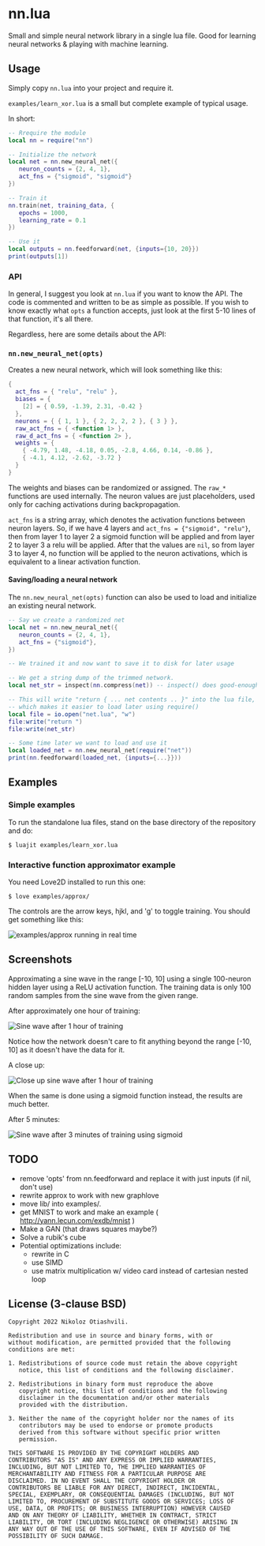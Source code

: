 # nn.lua
Small and simple neural network library in a single lua file.
Good for learning neural networks & playing with machine learning.

## Usage
Simply copy `nn.lua` into your project and require it.

`examples/learn_xor.lua` is a small but complete example of typical usage.

In short:
```lua
-- Rrequire the module
local nn = require("nn")

-- Initialize the network
local net = nn.new_neural_net({
   neuron_counts = {2, 4, 1},
   act_fns = {"sigmoid", "sigmoid"}
})

-- Train it
nn.train(net, training_data, {
   epochs = 1000,
   learning_rate = 0.1
})

-- Use it
local outputs = nn.feedforward(net, {inputs={10, 20}})
print(outputs[1])
```

### API
In general, I suggest you look at `nn.lua` if you want to know the API. The code
is commented and written to be as simple as possible. If you wish to know
exactly what `opts` a function accepts, just look at the first 5-10 lines of
that function, it's all there.

Regardless, here are some details about the API:

### `nn.new_neural_net(opts)`
Creates a new neural network, which will look something like this:
```lua
{
  act_fns = { "relu", "relu" },
  biases = {
    [2] = { 0.59, -1.39, 2.31, -0.42 }
  },
  neurons = { { 1, 1 }, { 2, 2, 2, 2 }, { 3 } },
  raw_act_fns = { <function 1> },
  raw_d_act_fns = { <function 2> },
  weights = {
    { -4.79, 1.48, -4.18, 0.05, -2.8, 4.66, 0.14, -0.86 },
    { -4.1, 4.12, -2.62, -3.72 }
  }
}
```

The weights and biases can be randomized or assigned. The `raw_*` functions are
used internally. The neuron values are just placeholders, used only for caching
activations during backpropagation.

`act_fns` is a string array, which denotes the activation functions between
neuron layers. So, if we have 4 layers and `act_fns = {"sigmoid", "relu"}`, then
from layer 1 to layer 2 a sigmoid function will be applied and from layer 2 to
layer 3 a relu will be applied. After that the values are `nil`, so from layer 3
to layer 4, no function will be applied to the neuron activations, which is
equivalent to a linear activation function.

#### Saving/loading a neural network

The `nn.new_neural_net(opts)` function can also be used to load and initialize
an existing neural network.

```lua
-- Say we create a randomized net
local net = nn.new_neural_net({
   neuron_counts = {2, 4, 1},
   act_fns = {"sigmoid"},
})

-- We trained it and now want to save it to disk for later usage

-- We get a string dump of the trimmed network.
local net_str = inspect(nn.compress(net)) -- inspect() does good-enough "serialization"

-- This will write "return { ... net contents .. }" into the lua file,
-- which makes it easier to load later using require()
local file = io.open("net.lua", "w")
file:write("return ")
file:write(net_str)

-- Some time later we want to load and use it
local loaded_net = nn.new_neural_net(require("net"))
print(nn.feedforward(loaded_net, {inputs={...}}))
```

## Examples

### Simple examples
To run the standalone lua files, stand on the base directory of the repository and do:
```
$ luajit examples/learn_xor.lua
```

### Interactive function approximator example
You need Love2D installed to run this one:
```
$ love examples/approx/
```

The controls are the arrow keys, hjkl, and 'g' to toggle training. You should
get something like this:

![examples/approx running in real time](./screenshots/nn-animation-approx.gif)

## Screenshots
Approximating a sine wave in the range [-10, 10] using a single 100-neuron
hidden layer using a ReLU activation function. The training data is only 100
random samples from the sine wave from the given range.

After approximately one hour of training:

![Sine wave after 1 hour of training](./screenshots/nn-screenshot-approx-sin-relu-1.png)

Notice how the network doesn't care to fit anything beyond the range [-10, 10]
as it doesn't have the data for it.

A close up:

![Close up sine wave after 1 hour of training](./screenshots/nn-screenshot-approx-sin-relu-2.png)

When the same is done using a sigmoid function instead, the results are much
better.

After 5 minutes:

![Sine wave after 3 minutes of training using sigmoid](./screenshots/nn-screenshot-approx-sin-sigmoid.png)

## TODO
- remove 'opts' from nn.feedforward and replace it with just inputs (if nil, don't use)
- rewrite approx to work with new graphlove
- move lib/ into examples/.
- get MNIST to work and make an example ( http://yann.lecun.com/exdb/mnist )
- Make a GAN (that draws squares maybe?)
- Solve a rubik's cube
- Potential optimizations include:
  - rewrite in C
  - use SIMD
  - use matrix multiplication w/ video card instead of cartesian nested loop


## License (3-clause BSD)
```
Copyright 2022 Nikoloz Otiashvili.

Redistribution and use in source and binary forms, with or
without modification, are permitted provided that the following
conditions are met:

1. Redistributions of source code must retain the above copyright
   notice, this list of conditions and the following disclaimer.

2. Redistributions in binary form must reproduce the above
   copyright notice, this list of conditions and the following
   disclaimer in the documentation and/or other materials
   provided with the distribution.

3. Neither the name of the copyright holder nor the names of its
   contributors may be used to endorse or promote products
   derived from this software without specific prior written
   permission.

THIS SOFTWARE IS PROVIDED BY THE COPYRIGHT HOLDERS AND
CONTRIBUTORS "AS IS" AND ANY EXPRESS OR IMPLIED WARRANTIES,
INCLUDING, BUT NOT LIMITED TO, THE IMPLIED WARRANTIES OF
MERCHANTABILITY AND FITNESS FOR A PARTICULAR PURPOSE ARE
DISCLAIMED. IN NO EVENT SHALL THE COPYRIGHT HOLDER OR
CONTRIBUTORS BE LIABLE FOR ANY DIRECT, INDIRECT, INCIDENTAL,
SPECIAL, EXEMPLARY, OR CONSEQUENTIAL DAMAGES (INCLUDING, BUT NOT
LIMITED TO, PROCUREMENT OF SUBSTITUTE GOODS OR SERVICES; LOSS OF
USE, DATA, OR PROFITS; OR BUSINESS INTERRUPTION) HOWEVER CAUSED
AND ON ANY THEORY OF LIABILITY, WHETHER IN CONTRACT, STRICT
LIABILITY, OR TORT (INCLUDING NEGLIGENCE OR OTHERWISE) ARISING IN
ANY WAY OUT OF THE USE OF THIS SOFTWARE, EVEN IF ADVISED OF THE
POSSIBILITY OF SUCH DAMAGE.
```
